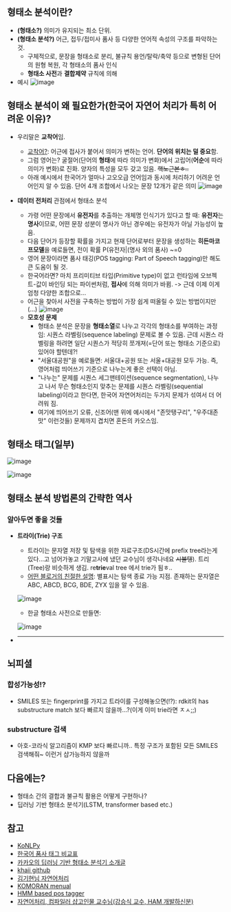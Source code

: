 ## 형태소 분석이란?
- **(형태소?)** 의미가 유지되는 최소 단위.
- **(형태소 분석?)** 어근, 접두/접미사 품사 등 다양한 언어적 속성의 구조를 파악하는 것.
  - 구체적으로, 문장을 형태소로 분리, 불규칙 용언/탈락/축약 등으로 변형된 단어의 원형 복원, 각 형태소의 품사 인식 
  - **형태소 사전**과 **결합제약** 규칙에 의해
- 예시
![image](https://user-images.githubusercontent.com/126950833/234180945-28fb72f7-1357-46e1-b8b0-82e106b733c3.png)

## 형태소 분석이 왜 필요한가(한국어 자연어 처리가 특히 어려운 이유)?
- 우리말은 **교착어**임.
  - [교착어?](https://namu.wiki/w/%EA%B5%90%EC%B0%A9%EC%96%B4): 어근에 접사가 붙어서 의미가 변하는 언어. **단어의 위치는 덜 중요**함. 
  - 그럼 영어는? 굴절어(단어의 **형태**에 따라 의미가 변화)에서 고립어(**어순**에 따라 의미가 변화)로 진화. 양자의 특성을 모두 갖고 있음. ~~핵노근본ㅎ..~~
  - 아래 예시에서 한국어가 얼마나 고오오급 언어임과 동시에 처리하기 어려운 언어인지 알 수 있음. 단어 4개 조합에서 나오는 문장 12개가 같은 의미
  ![image](https://user-images.githubusercontent.com/126950833/234159602-0ead4883-744e-4809-9b81-927a83843567.png)

- **데이터 전처리** 관점에서 형태소 분석
  - 가령 어떤 문장에서 **유전자**를 추출하는 개체명 인식기가 있다고 할 때: **유전자**는 **명사**이므로, 어떤 문장 성분이 명사가 아닌 경우에는 유전자가 아닐 가능성이 높음.
  - 다음 단어가 등장할 확률을 가지고 현재 단어로부터 문장을 생성하는 **히든마코프모델**을 예로들면, 전이 확률 P(유전자|(명사 외의 품사) ~=0
  - 영어 문장이라면 품사 태깅(POS tagging: Part of Speech tagging)만 해도 큰 도움이 될 것. 
  - 한국어라면? 마치 프리미티브 타입(Primitive type)이 없고 런타임에 오브젝트-값이 바인딩 되는 파이썬처럼, **접사**에 의해 의미가 바뀜. -> 근데 이제 이게 엄청 다양한 조합으로...
  - 어근을 찾아서 사전을 구축하는 방법이 가장 쉽게 떠올릴 수 있는 방법이지만(...)
  ![image](https://user-images.githubusercontent.com/126950833/234161882-6499981d-e46a-4b59-84e1-d085f509d263.png)
  - **모호성 문제**
    - 형태소 분석은 문장을 **형태소열**로 나누고 각각의 형태소를 부여하는 과정임: 시퀀스 라벨링(sequence labeling) 문제로 볼 수 있음. 근데 시퀀스 라벨링을 하려면 일단 시퀀스가 적당히 쪼개져(=단어 또는 형태소 기준으로) 있어야 할텐데?!
    - "서울대공원"을 예로들면: 서울대+공원 또는 서울+대공원 모두 가능. 즉, 영어처럼 띄어쓰기 기준으로  나누는게 좋은 선택이 아님.
    - "나누는" 문제를 시퀀스 세그맨테이션(sequence segmentation), 나누고 나서 무슨 형태소인지 맞추는 문제를 시퀀스 라벨링(sequential labeling)이라고 한다면, 한국어 자연어처리는 두가지 문제가 섞여서 더 어려워 짐.
    - 여기에 띄어쓰기 오류, 신조어(맨 위에 예시에서 "존맛탱구리", "우주대존맛" 이런것들) 문제까지 겹치면 혼돈의 카오스임.
  
## 형태소 태그(일부)
![image](https://user-images.githubusercontent.com/126950833/234436988-21255045-add1-449d-9c8c-17406b385819.png)

![image](https://user-images.githubusercontent.com/126950833/234161154-9f4dfadb-cde2-4dbb-be0f-eb4c2844c7c7.png)

## 형태소 분석 방법론의 간략한 역사
### 알아두면 좋을 것들
- **트라이(Trie) 구조**
  - 트라이는 문자열 저장 및 탐색을 위한 자료구조(DS시간에 prefix tree라는게 있다...고 넘어가놓고 기말고사에 냈던 교수님이 생각나네요 ~~시불탱~~). 트리(Tree)랑 비슷하게 생김. re**trie**val tree 에서 trie가 됨ㅎ.. 
  - [어떤 블로거의 친절한 설명](https://yabmoons.tistory.com/379): 별표시는 탐색 종료 가능 지점. 존재하는 문자열은 ABC, ABCD, BCG, BDE, ZYX 임을 알 수 있음.
  
  ![image](https://user-images.githubusercontent.com/126950833/234204904-c81d40e9-7c71-4580-9bca-1b840cb0b00a.png)
  - 한글 형태소 사전으로 만들면:
  
  ![image](https://user-images.githubusercontent.com/126950833/234210147-f140366c-6cb4-426b-b5c4-351c790def94.png)
- ****

## 뇌피셜
### 합성가능성!?
- SMILES 또는 fingerprint를 가지고 트라이를 구성해놓으면(!?): rdkit의 has substructure match 보다 빠르지 않을까...?(이게 이미 trie라면 ㅈㅅ;;)
### substructure 검색
- 아호-코라식 알고리즘이 KMP 보다 빠르니까.. 특정 구조가 포함된 모든 SMILES 검색해줘~ 이런거 샵가능하지 않을까
## 다음에는?
- 형태소 간의 결합과 불규칙 활용은 어떻게 구현하나?
- 딥러닝 기반 형태소 분석기(LSTM, transformer based etc.)
## 참고
- [KoNLPy](https://konlpy-ko.readthedocs.io/ko/v0.4.3/morph/)
- [한국어 품사 태그 비교표](https://docs.google.com/spreadsheets/d/1OGAjUvalBuX-oZvZ_-9tEfYD2gQe7hTGsgUpiiBSXI8/edit#gid=0)
- [카카오의 딥러닝 기반 형태소 분석기 소개글](https://brunch.co.kr/@kakao-it/308)
- [khaii github](https://brunch.co.kr/@kakao-it/308)
- [김기현님 자연어처리](https://kh-kim.gitbook.io/natural-language-processing-with-pytorch/)
- [KOMORAN menual](https://t1.daumcdn.net/cfile/tistory/24582942542946E206?download)
- [HMM based pos tagger](https://lovit.github.io/nlp/2018/09/11/hmm_based_tagger/)
- [자연어처리, 컴파일러 샵고인물 교수님(강승식 교수, HAM 개발하신분)](https://www.youtube.com/@user-fl2op3hz6g/videos)
